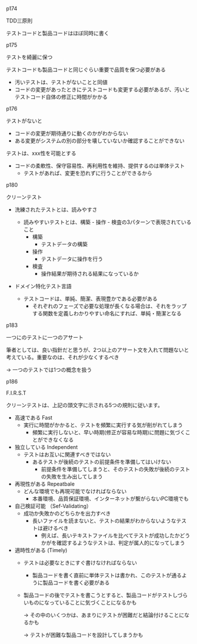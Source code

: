p174

TDD三原則

テストコードと製品コードはほぼ同時に書く

p175

テストを綺麗に保つ

テストコードも製品コードと同じぐらい重要で品質を保つ必要がある

- 汚いテストは、テストがないことと同値
- コードの変更があったときにテストコードも変更する必要があるが、汚いとテストコード自体の修正に時間がかかる

p176

テストがないと

- コードの変更が期待通りに動くのかがわからない
- ある変更がシステムの別の部分を壊していないか確認することができない

テストは、xxx性を可能とする

- コードの柔軟性、保守容易性、再利用性を維持、提供するのは単体テスト
    - テストがあれば、変更を恐れずに行うことができるから

p180

クリーンテスト

- 洗練されたテストとは、読みやすさ
    - 読みやすいテストとは、構築 - 操作 - 検査の3パターンで表現されていること
        - 構築
            - テストデータの構築
        - 操作
            - テストデータに操作を行う
        - 検査
            - 操作結果が期待される結果になっているか

- ドメイン特化テスト言語
    - テストコードは、単純、簡潔、表現豊かである必要がある
        - それぞれのフェーズで必要な処理が長くなる場合は、それをラップする関数を定義しわかりやすい命名にすれば、単純・簡潔となる

p183

一つにのテストに一つのアサート

筆者としては、良い指針だと思うが、2つ以上のアサート文を入れて問題ないと考えている。重要なのは、それが少なくするべき

→ 一つのテストでは1つの概念を扱う

p186

F.I.R.S.T

クリーンテストは、上記の頭文字に示される5つの規則に従います。

- 高速である Fast
    - 実行に時間がかかると、テストを頻繁に実行する気が削がれてしまう
        - 頻繁に実行しないと、早い時期(修正が容易な時期)に問題に気づくことができなくなる
- 独立している Independent
    - テストはお互いに関連すべきではない
        - あるテストが後続のテストの前提条件を準備してはいけない
            - 前提条件を準備してしまうと、そのテストの失敗が後続のテストの失敗を生み出してしまう
- 再現性がある Repeatbale
    - どんな環境でも再現可能でなければならない
        - 本番環境、品質保証環境、インターネットが繋がらないPC環境でも
- 自己検証可能 （Sef-Validating）
    - 成功か失敗かのどちらかを出力すべき
        - 長いファイルを読まないと、テストの結果がわからないようなテストは避けるべき
            - 例えば、長いテキストファイルを比べてテストが成功したかどうかがを確認するようなテストは、判定が属人的になってしまう
- 適時性がある (Timely)
    - テストは必要なときにすぐ書けなければならない
        - 製品コードを書く直前に単体テストは書かれ、このテストが通るように製品コードを書く必要がある
    - 製品コードの後でテストを書こうとすると、製品コードがテストしづらいものになっていることに気づくことになるかも
        
        → その中のいくつかは、あまりにテストが困難だと結論付けることになるかも
        
        → テストが困難な製品コードを設計してしまうかも